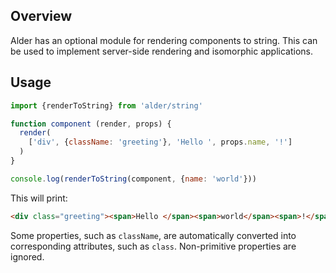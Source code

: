 ## Overview

Alder has an optional module for rendering components to string. This can be
used to implement server-side rendering and isomorphic applications.

## Usage

```javascript
import {renderToString} from 'alder/string'

function component (render, props) {
  render(
    ['div', {className: 'greeting'}, 'Hello ', props.name, '!']
  )
}

console.log(renderToString(component, {name: 'world'}))
```

This will print:

```html
<div class="greeting"><span>Hello </span><span>world</span><span>!</span></div>
```

Some properties, such as `className`, are automatically converted into
corresponding attributes, such as `class`. Non-primitive properties are ignored.
